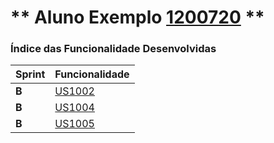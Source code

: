 ** Aluno Exemplo [1200720](./) ** 
===============================


### Índice das Funcionalidade Desenvolvidas ###

| Sprint | Funcionalidade      |
|--------|---------------------|
| **B**  | [US1002](US1002/US1002.md) |
| **B**  | [US1004](US1004.md) |
| **B**  | [US1005](US1005/US1005.md) |

